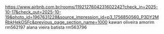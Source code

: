 https://www.airbnb.com.br/rooms/1192127604231602242?check_in=2025-10-17&check_out=2025-10-19&photo_id=1967631228&source_impression_id=p3_1756850560_P3DY2MRbkHekOSFc&previous_page_section_name=1000
kawan oliveira amorim rm562197
alana vieira batista rm563796
